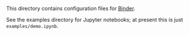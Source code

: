 This directory contains configuration files for [Binder](https://mybinder.org/).

See the examples directory for Jupyter notebooks; at present this is just `examples/demo.ipynb`.
